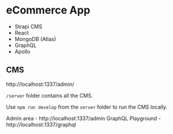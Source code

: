 # eCommerce App

- Strapi CMS
- React
- MongoDB (Atlas)
- GraphQL
- Apollo

## CMS

http://localhost:1337/admin/

`/server` folder contains all the CMS.

Use `npm run develop` from the `server` folder to run the CMS locally.

Admin area - http://localhost:1337/admin
GraphQL Playground - http://localhost:1337/graphql
